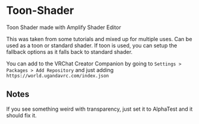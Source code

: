 # Toon-Shader
Toon Shader made with Amplify Shader Editor

This was taken from some tutorials and mixed up for multiple uses. Can be used as a toon or standard shader. If toon is used, you can setup the fallback options as it falls back to standard shader.

You can add to the VRChat Creator Companion by going to ``Settings > Packages > Add Repository`` and just adding ``https://world.ugandavrc.com/index.json``

## Notes
If you see something weird with transparency, just set it to AlphaTest and it should fix it.
